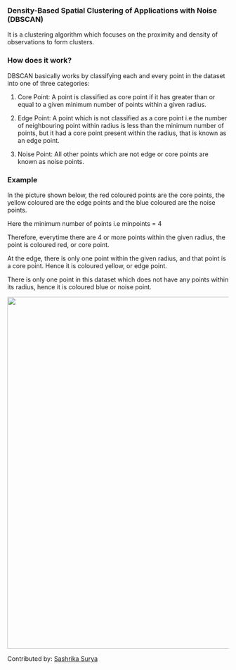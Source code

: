 ### Density-Based Spatial Clustering of Applications with Noise (DBSCAN)

It is a clustering algorithm which focuses on the proximity and density of observations to form clusters.

### How does it work?

DBSCAN basically works by classifying each and every point in the dataset into one of three categories:
1. Core Point:
A point is classified as core point if it has greater than or equal to a given minimum number of points within a given radius.

2. Edge Point:
A point which is not classified as a core point i.e the number of neighbouring point within radius is less than the minimum number of points, but it had a core point present within the radius, that is known as an edge point.

3. Noise Point:
All other points which are not edge or core points are known as noise points.

### Example
In the picture shown below, the red coloured points are the core points, the yellow coloured are the edge points and the blue coloured are the noise points.

Here the minimum number of points i.e minpoints = 4

Therefore, everytime there are 4 or more points within the given radius, the point is coloured red, or core point.

At the edge, there is only one point within the given radius, and that point is a core point. Hence it is coloured yellow, or edge point.

There is only one point in this dataset which does not have any points within its radius, hence it is coloured blue or noise point.

<img src="https://github.com/sashrika15/Unsupervised_Learning_Algorithms/blob/master/DBSCAN/sample.gif" width="800">


Contributed by: [Sashrika Surya](https://github.com/sashrika15)
